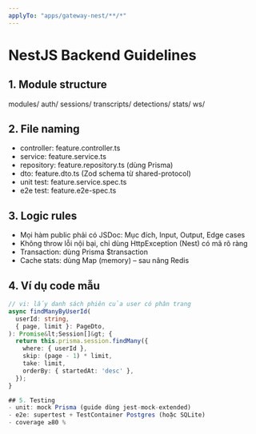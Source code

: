 ```yaml
---
applyTo: "apps/gateway-nest/**/*"
---
```


# NestJS Backend Guidelines

## 1. Module structure
modules/
  auth/
  sessions/
  transcripts/
  detections/
  stats/
  ws/

## 2. File naming
- controller:  feature.controller.ts
- service:     feature.service.ts
- repository:  feature.repository.ts (dùng Prisma)
- dto:         feature.dto.ts (Zod schema từ shared-protocol)
- unit test:   feature.service.spec.ts
- e2e test:    feature.e2e-spec.ts

## 3. Logic rules
- Mọi hàm public phải có JSDoc: Mục đích, Input, Output, Edge cases
- Không throw lỗi nội bại, chỉ dùng HttpException (Nest) có mã rõ ràng
- Transaction: dùng Prisma $transaction
- Cache stats: dùng Map (memory) – sau nâng Redis

## 4. Ví dụ code mẫu
```ts
// vi: lấy danh sách phiên của user có phân trang
async findManyByUserId(
  userId: string,
  { page, limit }: PageDto,
): Promise&lt;Session[]&gt; {
  return this.prisma.session.findMany({
    where: { userId },
    skip: (page - 1) * limit,
    take: limit,
    orderBy: { startedAt: 'desc' },
  });
}

## 5. Testing
- unit: mock Prisma (guide dùng jest-mock-extended)
- e2e: supertest + TestContainer Postgres (hoặc SQLite)
- coverage ≥80 %